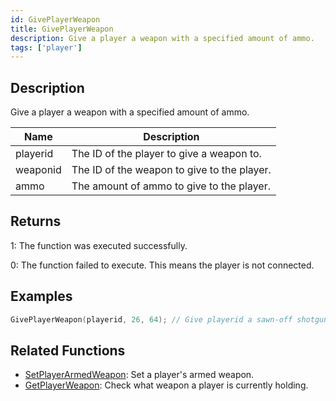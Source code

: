 ```yaml
---
id: GivePlayerWeapon
title: GivePlayerWeapon
description: Give a player a weapon with a specified amount of ammo.
tags: ['player']
---
```


## Description

Give a player a weapon with a specified amount of ammo.


| Name | Description |
|------|-------------|
|playerid | The ID of the player to give a weapon to.|
|weaponid | The ID of the weapon to give to the player.|
|ammo | The amount of ammo to give to the player.|


## Returns

 1: The function was executed successfully. 

 0: The function failed to execute. This means the player is not connected.


## Examples


```c
GivePlayerWeapon(playerid, 26, 64); // Give playerid a sawn-off shotgun with 64 ammo
```


## Related Functions


-  [SetPlayerArmedWeapon](../functions/SetPlayerArmedWeapon.md): Set a player's armed weapon.
-  [GetPlayerWeapon](../functions/GetPlayerWeapon.md): Check what weapon a player is currently holding.